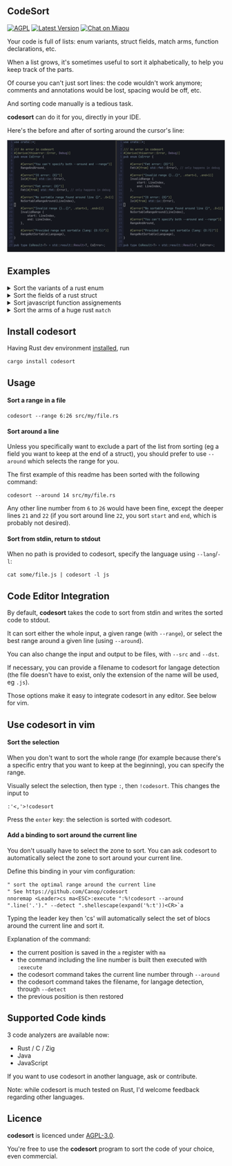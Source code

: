 ## CodeSort

[![AGPL][s2]][l2] [![Latest Version][s1]][l1] [![Chat on Miaou][s4]][l4]

[s1]: https://img.shields.io/crates/v/codesort.svg
[l1]: https://crates.io/crates/codesort

[s2]: https://img.shields.io/badge/license-AGPL-blue.svg
[l2]: LICENSE

[s4]: https://miaou.dystroy.org/static/shields/room.svg
[l4]: https://miaou.dystroy.org/3490?codesort


Your code is full of lists: enum variants, struct fields, match arms, function declarations, etc.

When a list grows, it's sometimes useful to sort it alphabetically, to help you keep track of the parts.

Of course you can't just sort lines: the code wouldn't work anymore; comments and annotations would be lost, spacing would be off, etc.

And sorting code manually is a tedious task.

**codesort** can do it for you, directly in your IDE.

Here's the before and after of sorting around the cursor's line:

![errors](doc/errors.png)

## Examples

<details><summary>Sort the variants of a rust enum</summary>
<img src=doc/cmd_result.png>
</details>

<details><summary>Sort the fields of a rust struct</summary>
<img src=doc/job.png>
</details>

<details><summary>Sort javascript function assignements</summary>
<img src=doc/notifs.png>
<i>Here, the range to sort has been visually selected.</i>
</details>

<details><summary>Sort the arms of a huge rust <code>match</code></summary>
<img src=doc/on_internal.png>
</details>

## Install codesort

Having Rust dev environment [installed](https://rustup.rs), run

```
cargo install codesort
```

## Usage

#### Sort a range in a file

```
codesort --range 6:26 src/my/file.rs
```

#### Sort around a line

Unless you specifically want to exclude a part of the list from sorting (eg a field you want to keep at the end of a struct), you should prefer to use `--around` which selects the range for you.

The first example of this readme has been sorted with the following command:

```
codesort --around 14 src/my/file.rs
```

Any other line number from `6` to `26` would have been fine, except the deeper lines `21` and `22`
(if you sort around line `22`, you sort `start` and `end`, which is probably not desired).

#### Sort from stdin, return to stdout

When no path is provided to codesort, specify the language using `--lang`/`-l`:

```
cat some/file.js | codesort -l js
```

## Code Editor Integration

By default, **codesort** takes the code to sort from stdin and writes the sorted code to stdout.

It can sort either the whole input, a given range (with `--range`), or select the best range around a given line (using `--around`).

You can also change the input and output to be files, with `--src` and `--dst`.

If necessary, you can provide a filename to codesort for langage detection (the file doesn't have to exist, only the extension of the name will be used, eg `.js`).

Those options make it easy to integrate codesort in any editor. See below for vim.

## Use codesort in vim

#### Sort the selection

When you don't want to sort the whole range (for example because there's a specific entry that you want to keep at the beginning), you can specify the range.

Visually select the selection, then type `:`, then `!codesort`.
This changes the input to

```
:'<,'>!codesort
```

Press the `enter` key: the selection is sorted with codesort.

#### Add a binding to sort around the current line

You don't usually have to select the zone to sort.
You can ask codesort to automatically select the zone to sort around your current line.

Define this binding in your vim configuration:

```
" sort the optimal range around the current line
" See https://github.com/Canop/codesort
nnoremap <Leader>cs ma<ESC>:execute ":%!codesort --around ".line('.')." --detect ".shellescape(expand('%:t'))<CR>`a

```

Typing the leader key then 'cs' will automatically select the set of blocs around the current line and sort it.

Explanation of the command:

* the current position is saved in the `a` register with `ma`
* the command including the line number is built then executed with `:execute`
* the codesort command takes the current line number through `--around`
* the codesort command takes the filename, for langage detection, through `--detect`
* the previous position is then restored

## Supported Code kinds

3 code analyzers are available now:

* Rust / C / Zig
* Java
* JavaScript

If you want to use codesort in another language, ask or contribute.

Note: while codesort is much tested on Rust, I'd welcome feedback regarding other languages.

## Licence

**codesort** is licenced under [AGPL-3.0](https://www.gnu.org/licenses/agpl-3.0.en.html).

You're free to use the **codesort** program to sort the code of your choice, even commercial.
